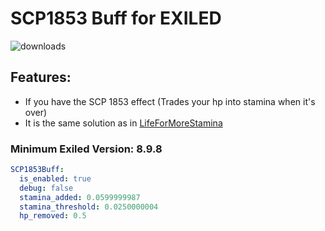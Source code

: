 # SCP1853 Buff for EXILED
![downloads](https://img.shields.io/github/downloads/Vretu-Dev/SCP1853Buff/total)
## Features:
- If you have the SCP 1853 effect (Trades your hp into stamina when it's over)
- It is the same solution as in [LifeForMoreStamina](https://github.com/Vretu-Dev/LifeForMoreStamina)
### Minimum Exiled Version: 8.9.8

```yaml
SCP1853Buff:
  is_enabled: true
  debug: false
  stamina_added: 0.0599999987
  stamina_threshold: 0.0250000004
  hp_removed: 0.5
```
